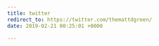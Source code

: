 ```yaml
---
title: twitter
redirect_to: https://twitter.com/themattdgreen/
date: 2019-02-21 00:25:01 +0000

---
```

